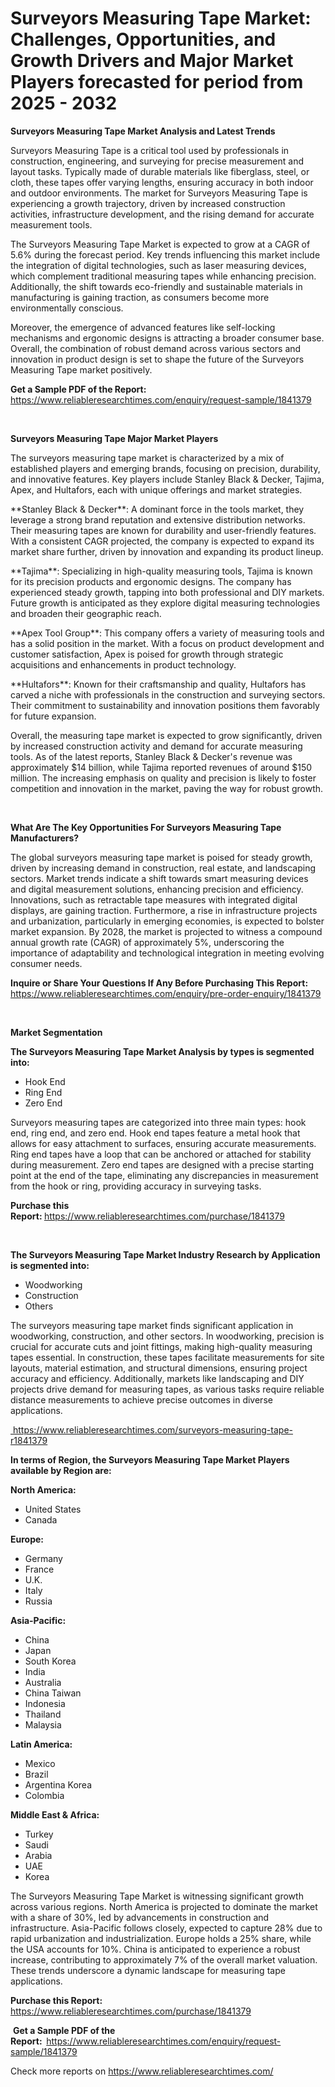 <p><h1>Surveyors Measuring Tape Market: Challenges, Opportunities, and Growth Drivers and Major Market Players forecasted for period from 2025 - 2032</h1></p><p><strong>Surveyors Measuring Tape Market Analysis and Latest Trends</strong></p>
<p><p>Surveyors Measuring Tape is a critical tool used by professionals in construction, engineering, and surveying for precise measurement and layout tasks. Typically made of durable materials like fiberglass, steel, or cloth, these tapes offer varying lengths, ensuring accuracy in both indoor and outdoor environments. The market for Surveyors Measuring Tape is experiencing a growth trajectory, driven by increased construction activities, infrastructure development, and the rising demand for accurate measurement tools.</p><p>The Surveyors Measuring Tape Market is expected to grow at a CAGR of 5.6% during the forecast period. Key trends influencing this market include the integration of digital technologies, such as laser measuring devices, which complement traditional measuring tapes while enhancing precision. Additionally, the shift towards eco-friendly and sustainable materials in manufacturing is gaining traction, as consumers become more environmentally conscious.</p><p>Moreover, the emergence of advanced features like self-locking mechanisms and ergonomic designs is attracting a broader consumer base. Overall, the combination of robust demand across various sectors and innovation in product design is set to shape the future of the Surveyors Measuring Tape market positively.</p></p>
<p><strong>Get a Sample PDF of the Report:&nbsp;</strong> <a href="https://www.reliableresearchtimes.com/enquiry/request-sample/1841379?utm_campaign=2203&utm_medium=2&utm_source=Github&utm_content=ia&utm_term=04042025&utm_id=surveyors-measuring-tape">https://www.reliableresearchtimes.com/enquiry/request-sample/1841379</a></p>
<p>&nbsp;</p>
<p><strong>Surveyors Measuring Tape Major Market Players</strong></p>
<p><p>The surveyors measuring tape market is characterized by a mix of established players and emerging brands, focusing on precision, durability, and innovative features. Key players include Stanley Black & Decker, Tajima, Apex, and Hultafors, each with unique offerings and market strategies.</p><p>**Stanley Black & Decker**: A dominant force in the tools market, they leverage a strong brand reputation and extensive distribution networks. Their measuring tapes are known for durability and user-friendly features. With a consistent CAGR projected, the company is expected to expand its market share further, driven by innovation and expanding its product lineup.</p><p>**Tajima**: Specializing in high-quality measuring tools, Tajima is known for its precision products and ergonomic designs. The company has experienced steady growth, tapping into both professional and DIY markets. Future growth is anticipated as they explore digital measuring technologies and broaden their geographic reach.</p><p>**Apex Tool Group**: This company offers a variety of measuring tools and has a solid position in the market. With a focus on product development and customer satisfaction, Apex is poised for growth through strategic acquisitions and enhancements in product technology.</p><p>**Hultafors**: Known for their craftsmanship and quality, Hultafors has carved a niche with professionals in the construction and surveying sectors. Their commitment to sustainability and innovation positions them favorably for future expansion.</p><p>Overall, the measuring tape market is expected to grow significantly, driven by increased construction activity and demand for accurate measuring tools. As of the latest reports, Stanley Black & Decker's revenue was approximately $14 billion, while Tajima reported revenues of around $150 million. The increasing emphasis on quality and precision is likely to foster competition and innovation in the market, paving the way for robust growth.</p></p>
<p>&nbsp;</p>
<p><strong>What Are The Key Opportunities For Surveyors Measuring Tape Manufacturers?</strong></p>
<p><p>The global surveyors measuring tape market is poised for steady growth, driven by increasing demand in construction, real estate, and landscaping sectors. Market trends indicate a shift towards smart measuring devices and digital measurement solutions, enhancing precision and efficiency. Innovations, such as retractable tape measures with integrated digital displays, are gaining traction. Furthermore, a rise in infrastructure projects and urbanization, particularly in emerging economies, is expected to bolster market expansion. By 2028, the market is projected to witness a compound annual growth rate (CAGR) of approximately 5%, underscoring the importance of adaptability and technological integration in meeting evolving consumer needs.</p></p>
<p><strong>Inquire or Share Your Questions If Any Before Purchasing This Report:</strong> <a href="https://www.reliableresearchtimes.com/enquiry/pre-order-enquiry/1841379?utm_campaign=2203&utm_medium=2&utm_source=Github&utm_content=ia&utm_term=04042025&utm_id=surveyors-measuring-tape">https://www.reliableresearchtimes.com/enquiry/pre-order-enquiry/1841379</a></p>
<p>&nbsp;</p>
<p><strong>Market Segmentation</strong></p>
<p><strong>The Surveyors Measuring Tape Market Analysis by types is segmented into:</strong></p>
<p><ul><li>Hook End</li><li>Ring End</li><li>Zero End</li></ul></p>
<p><p>Surveyors measuring tapes are categorized into three main types: hook end, ring end, and zero end. Hook end tapes feature a metal hook that allows for easy attachment to surfaces, ensuring accurate measurements. Ring end tapes have a loop that can be anchored or attached for stability during measurement. Zero end tapes are designed with a precise starting point at the end of the tape, eliminating any discrepancies in measurement from the hook or ring, providing accuracy in surveying tasks.</p></p>
<p><strong>Purchase this Report:&nbsp;</strong><a href="https://www.reliableresearchtimes.com/purchase/1841379?utm_campaign=2203&utm_medium=2&utm_source=Github&utm_content=ia&utm_term=04042025&utm_id=surveyors-measuring-tape">https://www.reliableresearchtimes.com/purchase/1841379</a></p>
<p>&nbsp;</p>
<p><strong>The Surveyors Measuring Tape Market Industry Research by Application is segmented into:</strong></p>
<p><ul><li>Woodworking</li><li>Construction</li><li>Others</li></ul></p>
<p><p>The surveyors measuring tape market finds significant application in woodworking, construction, and other sectors. In woodworking, precision is crucial for accurate cuts and joint fittings, making high-quality measuring tapes essential. In construction, these tapes facilitate measurements for site layouts, material estimation, and structural dimensions, ensuring project accuracy and efficiency. Additionally, markets like landscaping and DIY projects drive demand for measuring tapes, as various tasks require reliable distance measurements to achieve precise outcomes in diverse applications.</p></p>
<p><a href="https://www.reliableresearchtimes.com/surveyors-measuring-tape-r1841379?utm_campaign=2203&utm_medium=2&utm_source=Github&utm_content=ia&utm_term=04042025&utm_id=surveyors-measuring-tape">&nbsp;https://www.reliableresearchtimes.com/surveyors-measuring-tape-r1841379</a></p>
<p><strong>In terms of Region, the Surveyors Measuring Tape Market Players available by Region are:</strong></p>
<p>
    <p> <strong> North America: </strong>
        <ul>
            <li>United States</li>
            <li>Canada</li>
        </ul>
        </p> 
    <p> <strong> Europe: </strong>
        <ul>
            <li>Germany</li>
            <li>France</li>
            <li>U.K.</li>
            <li>Italy</li>
            <li>Russia</li>
        </ul>
        </p> 
    <p> <strong> Asia-Pacific: </strong>
        <ul>
            <li>China</li>
            <li>Japan</li>
            <li>South Korea</li>
            <li>India</li>
            <li>Australia</li>
            <li>China Taiwan</li>
            <li>Indonesia</li>
            <li>Thailand</li>
            <li>Malaysia</li>
        </ul>
        </p> 
    <p> <strong> Latin America: </strong>
        <ul>
            <li>Mexico</li>
            <li>Brazil</li>
            <li>Argentina Korea</li>
            <li>Colombia</li>
        </ul>
        </p> 
    <p> <strong> Middle East & Africa: </strong>
        <ul>
            <li>Turkey</li>
            <li>Saudi</li>
            <li>Arabia</li>
            <li>UAE</li>
            <li>Korea</li>
        </ul>
    </p>
    </p>
<p><p>The Surveyors Measuring Tape Market is witnessing significant growth across various regions. North America is projected to dominate the market with a share of 30%, led by advancements in construction and infrastructure. Asia-Pacific follows closely, expected to capture 28% due to rapid urbanization and industrialization. Europe holds a 25% share, while the USA accounts for 10%. China is anticipated to experience a robust increase, contributing to approximately 7% of the overall market valuation. These trends underscore a dynamic landscape for measuring tape applications.</p></p>
<p><strong>Purchase this Report: </strong><a href="https://www.reliableresearchtimes.com/purchase/1841379?utm_campaign=2203&utm_medium=2&utm_source=Github&utm_content=ia&utm_term=04042025&utm_id=surveyors-measuring-tape">https://www.reliableresearchtimes.com/purchase/1841379</a></p>
<p>&nbsp;<strong>Get a Sample PDF of the Report:&nbsp;&nbsp;</strong><a href="https://www.reliableresearchtimes.com/enquiry/request-sample/1841379?utm_campaign=2203&utm_medium=2&utm_source=Github&utm_content=ia&utm_term=04042025&utm_id=surveyors-measuring-tape">https://www.reliableresearchtimes.com/enquiry/request-sample/1841379</a></p>
<p><strong></strong></p>
<p>Check more reports on <a href="https://www.reliableresearchtimes.com/?utm_campaign=2203&utm_medium=2&utm_source=Github&utm_content=ia&utm_term=04042025&utm_id=surveyors-measuring-tape">https://www.reliableresearchtimes.com/</a></p>